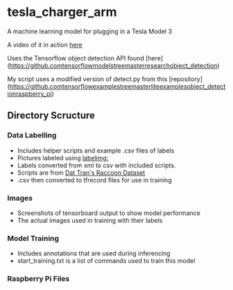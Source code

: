 # tesla_charger_arm
A machine learning model for plugging in a Tesla Model 3

A video of it in action [here](https://www.youtube.comwatchv=octvXMaTG44&t)

Uses the Tensorflow object detection API found [here]
(https://github.comtensorflowmodelstreemasterresearchobject_detection)

My script uses a modified version of detect.py from this [repository]
(https://github.comtensorflowexamplestreemasterliteexamplesobject_detectionraspberry_pi)

## Directory Scructure
### Data Labelling
- Includes helper scripts and example .csv files of labels
- Pictures labeled using [labelimg:](https://github.com/heartexlabs/labelImg)
- Labels converted from xml to csv with included scripts.
- Scripts are from [Dat Tran's Raccoon Dataset](https://github.com/datitran/raccoon_dataset)
- .csv then converted to tfrecord files for use in training

### Images
- Screenshots of tensorboard output to show model performance
- The actual images used in training with their labels

### Model Training
- Includes annotations that are used during inferencing
- start_training.txt is a list of commands used to train this model

### Raspberry Pi Files